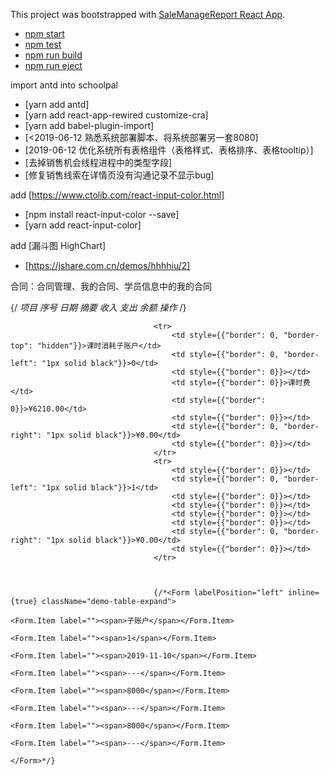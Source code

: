 This project was bootstrapped with [SaleManageReport React App](https://github.com/facebookincubator/create-react-app).

- [npm start](#npm-start)
- [npm test](#npm-test)
- [npm run build](#npm-run-build)
- [npm run eject](#npm-run-eject)


import antd into schoolpal
- [yarn add antd]
- [yarn add react-app-rewired customize-cra]
- [yarn add babel-plugin-import]
- [<2019-06-12 熟悉系统部署脚本、将系统部署另一套8080]
- [2019-06-12 优化系统所有表格组件（表格样式、表格排序、表格tooltip）]
- [去掉销售机会线程进程中的类型字段]
- [修复销售线索在详情页没有沟通记录不显示bug]

add [https://www.ctolib.com/react-input-color.html]
- [npm install react-input-color --save]
- [yarn add react-input-color]

add [漏斗图 HighChart] 
- [https://jshare.com.cn/demos/hhhhiu/2]

合同：合同管理、我的合同、学员信息中的我的合同


{/*<thead>
                                        <tr>
                                            <th>项目</th>
                                            <th>序号</th>
                                            <th>日期</th>
                                            <th>摘要</th>
                                            <th>收入</th>
                                            <th>支出</th>
                                            <th>余额</th>
                                            <th>操作</th>
                                        </tr>
                                    </thead>*/}

                                    <tr>
                                        <td style={{"border": 0, "border-top": "hidden"}}>课时消耗子账户</td>
                                        <td style={{"border": 0, "border-left": "1px solid black"}}>0</td>
                                        <td style={{"border": 0}}></td>
                                        <td style={{"border": 0}}>课时费</td>
                                        <td style={{"border": 0}}>¥6210.00</td>
                                        <td style={{"border": 0}}></td>
                                        <td style={{"border": 0, "border-right": "1px solid black"}}>¥0.00</td>
                                        <td style={{"border": 0}}></td>
                                    </tr>
                                    <tr>
                                        <td style={{"border": 0}}></td>
                                        <td style={{"border": 0, "border-left": "1px solid black"}}>1</td>
                                        <td style={{"border": 0}}></td>
                                        <td style={{"border": 0}}></td>
                                        <td style={{"border": 0}}></td>
                                        <td style={{"border": 0}}></td>
                                        <td style={{"border": 0, "border-right": "1px solid black"}}>¥0.00</td>
                                        <td style={{"border": 0}}></td>
                                    </tr>
                                    
                                    
                                    
                                    {/*<Form labelPosition="left" inline={true} className="demo-table-expand">
                                                                        <Form.Item label=""><span>子账户</span></Form.Item>
                                                                        <Form.Item label=""><span>1</span></Form.Item>
                                                                        <Form.Item label=""><span>2019-11-10</span></Form.Item>
                                                                        <Form.Item label=""><span>---</span></Form.Item>
                                                                        <Form.Item label=""><span>8000</span></Form.Item>
                                                                        <Form.Item label=""><span>---</span></Form.Item>
                                                                        <Form.Item label=""><span>8000</span></Form.Item>
                                                                        <Form.Item label=""><span>---</span></Form.Item>
                                                                    </Form>*/}